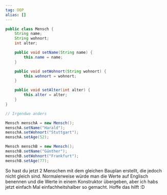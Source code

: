 ```yaml
---
tag: OOP
alias: []
---
```


```java
public class Mensch {
    String name;
    String wohnort;
    int alter;

    public void setName(String name) {
        this.name = name;
    }

    public void setWohnort(String wohnort) {
        this.wohnort = wohnort;
    }

    public void setAlter(int alter) {
        this.alter = alter;
    }
}

// Irgendwo anders

Mensch menschA = new Mensch();
menschA.setName("Harald");
menschA.setWohnort("Stuttgart");
menschA.setAge(52);

Mensch menschB = new Mensch();
menschB.setName("Günther");
menschB.setWohnort("Frankfurt");
menschB.setAge(77);
```
So hast du jetzt 2 Menschen mit dem gleichen Bauplan erstellt, die jedoch nicht gleich sind.
Normalerweise würde man die Werte auf Englisch benennen und die Werte in einem Konstruktor übergeben, aber ich habs jetzt einfach Mal einfachheitshalber so gemacht. Hoffe das hilft :D
